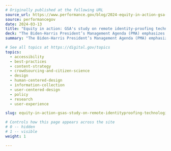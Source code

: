 ```yaml
---
# Originally published at the following URL
source_url: https://www.performance.gov/blog/2024-equity-in-action-gsa-study-remote-identity-proofing-technologies/
source: performancegov
date: 2024-03-13
title: "Equity in action: GSA's study on remote identity-proofing technologies"
deck: "The Biden-Harris President’s Management Agenda (PMA) emphasizes an effective, equitable and accountable government. As part of this effort, the General Services Administration (GSA) is conducting a study on the equity of remote identity proofing. The study aims to assess and improve the accessibility and equity of remote identity verification technologies such as facial matching systems. Learn more about the context, purpose, and progress of the study, and how it supports GSA’s goal of enhancing digital government services and prioritizing equitable design practices."
summary: "The Biden-Harris President’s Management Agenda (PMA) emphasizes an effective, equitable and accountable government. As part of this effort, the General Services Administration (GSA) is conducting a study on the equity of remote identity proofing. The study aims to assess and improve the accessibility and equity of remote identity verification technologies such as facial matching systems. Learn more about the context, purpose, and progress of the study, and how it supports GSA’s goal of enhancing digital government services and prioritizing equitable design practices."

# See all topics at https://digital.gov/topics
topics:
  - accessibility
  - best-practices
  - content-strategy
  - crowdsourcing-and-citizen-science
  - design
  - human-centered-design
  - information-collection
  - user-centered-design
  - policy
  - research
  - user-experience

slug: equity-in-action-gsas-study-on-remote-identityproofing-technologies

# Controls how this page appears across the site
# 0 -- hidden
# 1 -- visible
weight: 1

---
```

